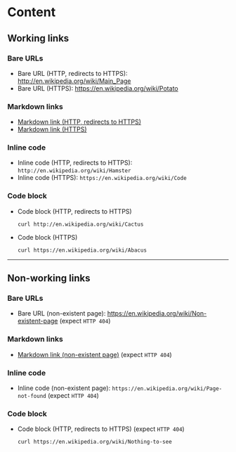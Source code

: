 # Content

## Working links

### Bare URLs

- Bare URL (HTTP, redirects to HTTPS): http://en.wikipedia.org/wiki/Main_Page
- Bare URL (HTTPS): https://en.wikipedia.org/wiki/Potato

### Markdown links

- [Markdown link (HTTP, redirects to HTTPS)](http://en.wikipedia.org/wiki/Association_football)
- [Markdown link (HTTPS)](https://en.wikipedia.org/wiki/Existence)

### Inline code

- Inline code (HTTP, redirects to HTTPS): `http://en.wikipedia.org/wiki/Hamster`
- Inline code (HTTPS): `https://en.wikipedia.org/wiki/Code`

### Code block

- Code block (HTTP, redirects to HTTPS)
  ```shell
  curl http://en.wikipedia.org/wiki/Cactus
  ```
- Code block (HTTPS)
  ```shell
  curl https://en.wikipedia.org/wiki/Abacus
  ```

---

## Non-working links

### Bare URLs

- Bare URL (non-existent page): https://en.wikipedia.org/wiki/Non-existent-page (expect `HTTP 404`)

### Markdown links

- [Markdown link (non-existent page)](https://en.wikipedia.org/wiki/Nothing-is-here) (expect `HTTP 404`)

### Inline code

- Inline code (non-existent page): `https://en.wikipedia.org/wiki/Page-not-found` (expect `HTTP 404`)

### Code block

- Code block (HTTP, redirects to HTTPS) (expect `HTTP 404`)
  ```shell
  curl https://en.wikipedia.org/wiki/Nothing-to-see
  ```
